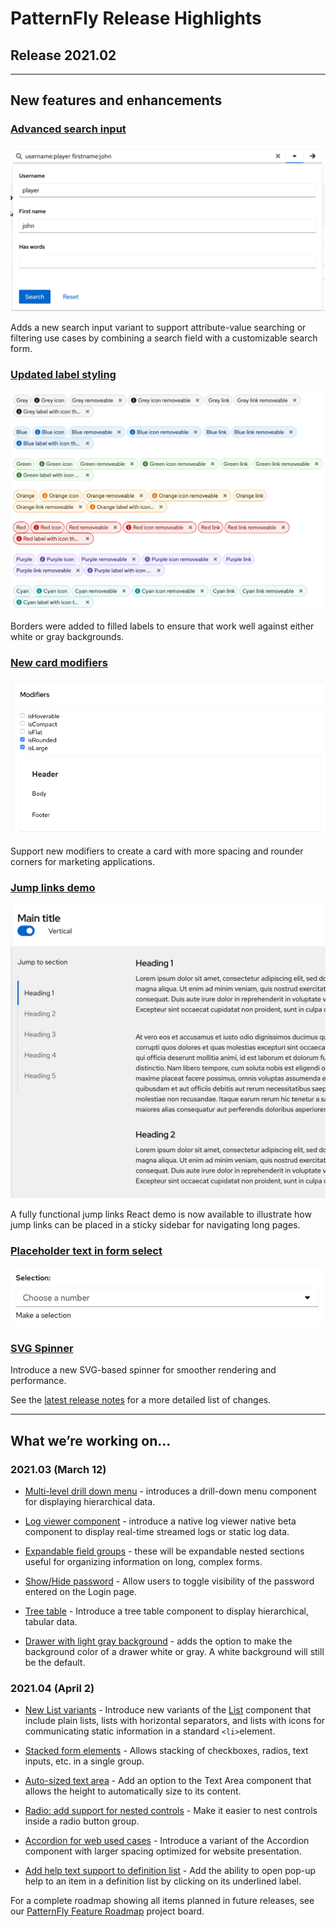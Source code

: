 # PatternFly Release Highlights
## Release 2021.02
----------------------------------------------------------
## New features and enhancements

### [Advanced search input](https://www.patternfly.org/v4/components/search-input#advanced)

![advanced search input](./img/advanced-search.png)

Adds a new search input variant to support attribute-value searching or filtering use cases by combining a search field with a customizable search form.

### [Updated label styling](https://www.patternfly.org/v4/components/label)

![label styles](./img/labels.png)

Borders were added to filled labels to ensure that work well against either white or gray backgrounds.

### [New card modifiers](https://patternfly-react-pr-5389.surge.sh/components/card#modifiers)

![modifiers for large card](./img/card-modifiers.png)

Support new modifiers to create a card with more spacing and rounder corners for marketing applications.

### [Jump links demo](https://www.patternfly.org/v4/components/jump-links/react-demos)

![jump links demo](./img/jump-links.png)

A fully functional jump links React demo is now available to illustrate how jump links can be placed in a sticky sidebar for navigating long pages.

### [Placeholder text in form select](https://www.patternfly.org/v4/components/form-select)

![form select with placeholder text](./img/form-select.png)

### [SVG Spinner](https://www.patternfly.org/v4/components/spinner)
Introduce a new SVG-based spinner for smoother rendering and performance.

See the [latest release notes](https://www.patternfly.org/v4/developer-resources/release-notes) for a more detailed list of changes.

-----------------------------------------------------------------------------

## What we’re working on...

### 2021.03 (March 12)

* [Multi-level drill down menu](https://github.com/patternfly/patternfly-react/issues/5024) - introduces a drill-down menu component for displaying hierarchical data.

* [Log viewer component](https://github.com/patternfly/patternfly-react/issues/5341) - introduce a native log viewer native beta component to display real-time streamed logs or static log data.

* [Expandable field groups](https://github.com/patternfly/patternfly-react/issues/5023) - these will be expandable nested sections useful for organizing information on long, complex forms.

* [Show/Hide password](https://github.com/patternfly/patternfly/issues/3770) - Allow users to toggle visibility of the password entered on the Login page.

* [Tree table](https://github.com/patternfly/patternfly/issues/3809) - Introduce a tree table component to display hierarchical, tabular data.

* [Drawer with light gray background](https://github.com/patternfly/patternfly-react/issues/5423) - adds the option to make the background color of a drawer white or gray. A white background will still be the default.

### 2021.04 (April 2)

* [New List variants](https://github.com/patternfly/patternfly-react/issues/5336) - Introduce new variants of the [List](https://www.patternfly.org/v4/components/list) component that include plain lists, lists with horizontal separators, and lists with icons for communicating static information in a standard `<li>`element.

* [Stacked form elements](https://github.com/patternfly/patternfly-react/issues/5286) - Allows stacking of checkboxes, radios, text inputs, etc. in a single group.

* [Auto-sized text area](https://github.com/patternfly/patternfly/issues/3837) - Add an option to the Text Area component that allows the height to automatically size to its content.

* [Radio: add support for nested controls](https://github.com/patternfly/patternfly/issues/3717) - Make it easier to nest controls inside a radio button group.

* [Accordion for web used cases](https://github.com/patternfly/patternfly/issues/3865) - Introduce a variant of the Accordion component with larger spacing optimized for website presentation.

* [Add help text support to definition list](https://github.com/patternfly/patternfly-react/issues/5482) - Add the ability to open pop-up help to an item in a definition list by clicking on its underlined label.

For a complete roadmap showing all items planned in future releases, see our [PatternFly Feature Roadmap](https://github.com/orgs/patternfly/projects/4?fullscreen=true) project board.

